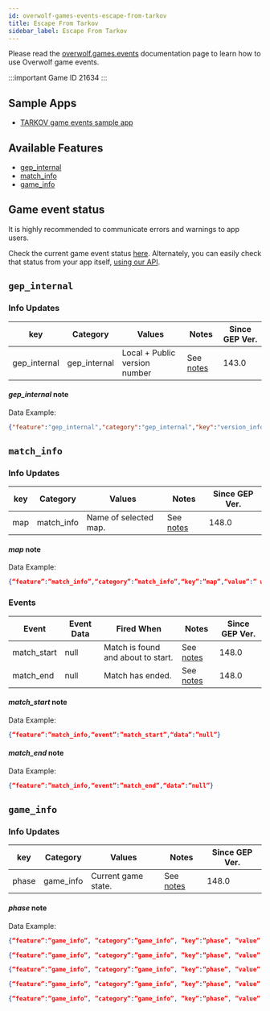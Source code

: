 ```yaml
---
id: overwolf-games-events-escape-from-tarkov
title: Escape From Tarkov
sidebar_label: Escape From Tarkov
---
```


Please read the [overwolf.games.events](overwolf-games-events) documentation page to learn how to use Overwolf game events.

:::important Game ID
21634
:::

## Sample Apps
* [TARKOV game events sample app](https://github.com/overwolf/events-sample-apps)

## Available Features

* [gep_internal](#gep_internal)
* [match_info](#match_info)
* [game_info](#game_info)

## Game event status

It is highly recommended to communicate errors and warnings to app users. 

Check the current game event status [here](../status/all). Alternately, you can easily check that status from your app itself, [using our API](../topics/howto-check-events-status-from-app).

## `gep_internal`

### Info Updates

key          | Category    | Values                    | Notes                 | Since GEP Ver. |
------------ | ------------| ------------------------- | --------------------- | ------------- | 
gep_internal | gep_internal| Local + Public version number|See [notes](#gep_internal-note)|   143.0       |

#### *gep_internal* note

Data Example:

```json
{"feature":"gep_internal","category":"gep_internal","key":"version_info","value":"{"local_version":"143.0.10","public_version":"143.0.10","is_updated":true}"}
```

## `match_info`

### Info Updates

key          | Category    | Values                    | Notes                 | Since GEP Ver. |
------------ | ------------| ------------------------- | --------------------- | ------------- | 
map          | match_info  | Name of selected map.     | See [notes](#map-note)|   148.0       |

#### *map* note

Data Example:

```json
{“feature”:”match_info”,“category”:”match_info”,“key”:”map”,“value”:” woods”}
```

### Events

Event       | Event Data   | Fired When    | Notes              | Since GEP Ver. |
------------| -------------| --------------| ------------------ | --------------|
match_start | null         | Match is found and about to start. | See [notes](#match_start-note) | 148.0  |
match_end   | null         | Match has ended.                   | See [notes](#match_end-note)   | 148.0  |

#### *match_start* note

Data Example:

```json
{“feature”:”match_info,“event”:”match_start”,“data”:”null”}
```

#### *match_end* note

Data Example:

```json
{“feature”:”match_info,“event”:”match_end”,“data”:”null”}
```

## `game_info`

### Info Updates

key          | Category    | Values                    | Notes                 | Since GEP Ver. |
------------ | ------------| ------------------------- | --------------------- | ------------- | 
phase        | game_info   | Current game state.       | See [notes](#phase-note)|   148.0       |

#### *phase* note

Data Example:

```json
{“feature”:”game_info”, ”category”:”game_info”, ”key”:”phase”, ”value”:”scene_Login”}
```
```json
{“feature”:”game_info”, ”category”:”game_info”, ”key”:”phase”, ”value”:”scene_ExitRaid”}
```
```json
{“feature”:”game_info”, ”category”:”game_info”, ”key”:”phase”, ”value”:”scene_BattleUI”}
```
```json
{“feature”:”game_info”, ”category”:”game_info”, ”key”:”phase”, ”value”:”scene_SelectRaidSide”}
```
```json
{“feature”:”game_info”, ”category”:”game_info”, ”key”:”phase”, ”value”:”scene_SelectLocation”}
```
